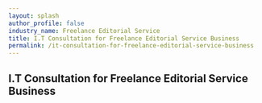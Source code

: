 ```yaml
---
layout: splash 
author_profile: false 
industry_name: Freelance Editorial Service
title: I.T Consultation for Freelance Editorial Service Business
permalink: /it-consultation-for-freelance-editorial-service-business
---
```


## I.T Consultation for Freelance Editorial Service Business